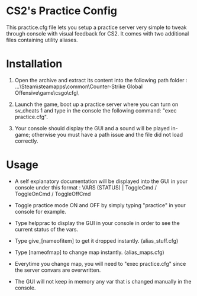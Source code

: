 # CS2's Practice Config
This practice.cfg file lets you setup a practice server very simple to tweak through console with visual feedback for CS2.
It comes with two additional files containing utility aliases.

# Installation
1. Open the archive and extract its content into the following path folder : 
...\Steam\steamapps\common\Counter-Strike Global Offensive\game\csgo\cfg\

3. Launch the game, boot up a practice server where you can turn on sv_cheats 1 and type in the console the following command: "exec practice.cfg".

4. Your console should display the GUI and a sound will be played in-game; otherwise you must have a path issue and the file did not load correctly.

# Usage
- A self explanatory documentation will be displayed into the GUI in your console under this format :
VARS (STATUS) | ToggleCmd / ToggleOnCmd / ToggleOffCmd

- Toggle practice mode ON and OFF by simply typing "practice" in your console for example.

- Type helpprac to display the GUI in your console in order to see the current status of the vars.

- Type give_[nameofitem] to get it dropped instantly. (alias_stuff.cfg)
- Type [nameofmap] to change map instantly. (alias_maps.cfg)

- Everytime you change map, you will need to "exec practice.cfg" since the server convars are overwritten.
- The GUI will not keep in memory any var that is changed manually in the console.

